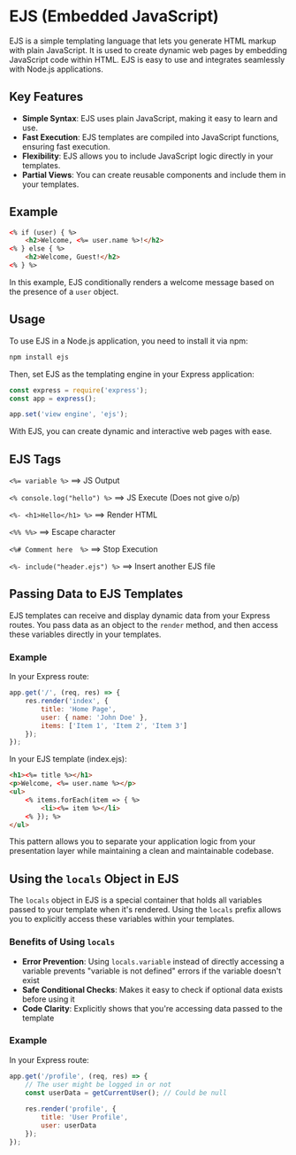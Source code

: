 # EJS (Embedded JavaScript)

EJS is a simple templating language that lets you generate HTML markup with plain JavaScript. It is used to create dynamic web pages by embedding JavaScript code within HTML. EJS is easy to use and integrates seamlessly with Node.js applications.

## Key Features
- **Simple Syntax**: EJS uses plain JavaScript, making it easy to learn and use.
- **Fast Execution**: EJS templates are compiled into JavaScript functions, ensuring fast execution.
- **Flexibility**: EJS allows you to include JavaScript logic directly in your templates.
- **Partial Views**: You can create reusable components and include them in your templates.

## Example
```html
<% if (user) { %>
    <h2>Welcome, <%= user.name %>!</h2>
<% } else { %>
    <h2>Welcome, Guest!</h2>
<% } %>
```

In this example, EJS conditionally renders a welcome message based on the presence of a `user` object.

## Usage
To use EJS in a Node.js application, you need to install it via npm:
```bash
npm install ejs
```

Then, set EJS as the templating engine in your Express application:
```javascript
const express = require('express');
const app = express();

app.set('view engine', 'ejs');
```

With EJS, you can create dynamic and interactive web pages with ease.

## EJS Tags

`<%= variable %>`               ==>     JS Output

`<% console.log("hello") %>`    ==>     JS Execute (Does not give o/p)   

`<%- <h1>Hello</h1> %>`         ==>     Render HTML

`<%% %%>`                       ==>     Escape character

`<%# Comment here  %>`          ==>     Stop Execution

`<%- include("header.ejs") %>`  ==>     Insert another EJS file

## Passing Data to EJS Templates

EJS templates can receive and display dynamic data from your Express routes. You pass data as an object to the `render` method, and then access these variables directly in your templates.

### Example

In your Express route:
```javascript
app.get('/', (req, res) => {
    res.render('index', {
        title: 'Home Page',
        user: { name: 'John Doe' },
        items: ['Item 1', 'Item 2', 'Item 3']
    });
});
```

In your EJS template (index.ejs):
```html
<h1><%= title %></h1>
<p>Welcome, <%= user.name %></p>
<ul>
    <% items.forEach(item => { %>
        <li><%= item %></li>
    <% }); %>
</ul>
```

This pattern allows you to separate your application logic from your presentation layer while maintaining a clean and maintainable codebase.

## Using the `locals` Object in EJS

The `locals` object in EJS is a special container that holds all variables passed to your template when it's rendered. Using the `locals` prefix allows you to explicitly access these variables within your templates.

### Benefits of Using `locals`

- **Error Prevention**: Using `locals.variable` instead of directly accessing a variable prevents "variable is not defined" errors if the variable doesn't exist
- **Safe Conditional Checks**: Makes it easy to check if optional data exists before using it
- **Code Clarity**: Explicitly shows that you're accessing data passed to the template

### Example

In your Express route:
```javascript
app.get('/profile', (req, res) => {
    // The user might be logged in or not
    const userData = getCurrentUser(); // Could be null
    
    res.render('profile', {
        title: 'User Profile',
        user: userData
    });
});
```
